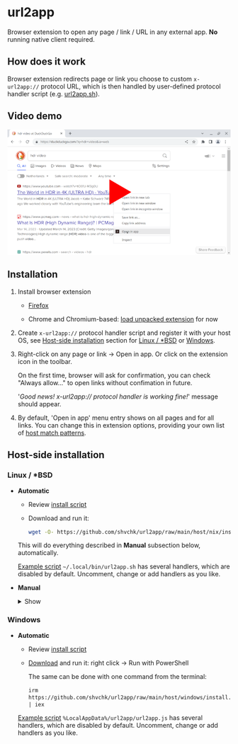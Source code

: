# url2app

Browser extension to open any page / link / URL in any external app. **No** running native client required.

## How does it work

Browser extension redirects page or link you choose to custom `x-url2app://` protocol URL, which is then handled by user-defined protocol handler script (e.g. [url2app.sh](host/nix/url2app.sh)).


## Video demo

[![image](util/screenshot.webp)](https://youtu.be/NwOq3RuCd0k)


## Installation

1. Install browser extension

    - [Firefox](https://addons.mozilla.org/firefox/addon/url2app)

    - Chrome and Chromium-based: [load unpacked extension](https://developer.chrome.com/extensions/getstarted#unpacked) for now

2. Create `x-url2app://` protocol handler script and register it with your host OS, see [Host-side installation](#host-side-installation) section for [Linux / *BSD](#linux--bsd) or [Windows](#windows).

3. Right-click on any page or link → Open in app. Or click on the extension icon in the toolbar.

    On the first time, browser will ask for confirmation, you can check "Always allow..." to open links without confimation in future.

    '*Good news! x-url2app:// protocol handler is working fine!*' message should appear.

4. By default, 'Open in app' menu entry shows on all pages and for all links. You can change this in extension options, providing your own list of [host match patterns](https://developer.mozilla.org/docs/Mozilla/Add-ons/WebExtensions/Match_patterns).


## Host-side installation

### Linux / *BSD

- **Automatic**

  - Review [install script](host/nix/install.sh)

  - Download and run it:
    ```sh
    wget -O- https://github.com/shvchk/url2app/raw/main/host/nix/install.sh | bash
    ```

  This will do everything described in **Manual** subsection below, automatically.

  [Example script](host/nix/url2app.sh) `~/.local/bin/url2app.sh` has several handlers, which are disabled by default. Uncomment, change or add handlers as you like.

- **Manual**

  <details>
  <summary>Show</summary>

  - Create a script (e.g. `~/.local/bin/url2app.sh`) to redirect incoming links to actual apps, see [example `url2app.sh`](host/nix/url2app.sh)

  - Make it executable
    ```sh
    chmod +x ~/.local/bin/url2app.sh
    ```

  - Create a `.desktop` file (e.g. `~/.local/share/applications/url2app.desktop`) to run that script, see [example `url2app.desktop`](host/nix/url2app.desktop)

  - Register that `.desktop` file as a `x-url2app://` protocol handler:
    ```sh
    xdg-mime default ~/.local/share/applications/url2app.desktop x-scheme-handler/x-url2app
    ```

  - Rebuild database of MIME types handlers:
    ```sh
    update-desktop-database ~/.local/share/applications
    ```
  </details>


### Windows

- **Automatic**
  - Review [install script](host/windows/install.ps1)

  - [Download](https://github.com/shvchk/url2app/raw/main/host/windows/install.ps1) and run it: right click → Run with PowerShell

    The same can be done with one command from the terminal:
      ```pwsh
      irm https://github.com/shvchk/url2app/raw/main/host/windows/install.ps1 | iex
      ```

  [Example script](host/windows/url2app.js) `%LocalAppData%/url2app/url2app.js` has several handlers, which are disabled by default. Uncomment, change or add handlers as you like.
